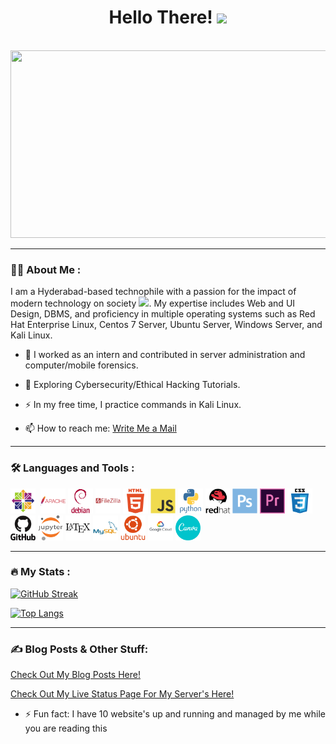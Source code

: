 <!--
**prharshith/prharshith** is a ✨ _special_ ✨ repository because its `README.md` (this file) appears on your GitHub profile.

Here are some ideas to get you started:

- 🔭 I’m currently working on ...
- 🌱 I’m currently learning ...
- 👯 I’m looking to collaborate on ...
- 🤔 I’m looking for help with ...
- 💬 Ask me about ...
- 📫 How to reach me: ...
- 😄 Pronouns: ...
- ⚡ Fun fact: ...
-->
<h1 align="center">
  Hello There!
  <img src="https://media.giphy.com/media/hvRJCLFzcasrR4ia7z/giphy.gif" width="30px"/>
</h1>

<!--<div id="header" align="center">
  <img src="https://media.giphy.com/media/qgQUggAC3Pfv687qPC/giphy.gif" width="200"/>
</div>

<div id="badges" align="center">
  <a href="https://www.linkedin.com/in/prharshith">
    <img src="https://img.shields.io/badge/LinkedIn-blue?style=for-the-badge&logo=linkedin&logoColor=white" alt="LinkedIn Badge"/>
  </a>
</div>-->

<img src="https://komarev.com/ghpvc/?username=prharshith&style=flat-square&color=blue" alt="" align="center"/>

<div align="center">
  <img src="https://media.giphy.com/media/qgQUggAC3Pfv687qPC/giphy.gif" width="600" height="300"/>
</div>

---

### :man_technologist: About Me :
I am a Hyderabad-based technophile with a passion for the impact of modern technology on society  <img src="https://media.giphy.com/media/WUlplcMpOCEmTGBtBW/giphy.gif" width="30">. My expertise includes Web and UI Design, DBMS, and proficiency in multiple operating systems such as Red Hat Enterprise Linux, Centos 7 Server, Ubuntu Server, Windows Server, and Kali Linux.
- :telescope: I worked as an intern and contributed in server administration and computer/mobile forensics.

- :seedling: Exploring Cybersecurity/Ethical Hacking Tutorials.

- :zap: In my free time, I practice commands in Kali Linux.

- :mailbox: How to reach me: <a href="mailto:hello@prharshith.tk">Write Me a Mail</a>

---

### :hammer_and_wrench: Languages and Tools :

<div>
<img src="https://github.com/devicons/devicon/blob/master/icons/centos/centos-original.svg" title="CentOS" alt="CentOS SVG" width="40" height="40"/>&nbsp;

  <img src="https://github.com/devicons/devicon/blob/master/icons/apache/apache-original-wordmark.svg" title="Aache" alt="Apache SVG" width="40" height="40"/>
  
  <img src="https://github.com/devicons/devicon/blob/master/icons/debian/debian-plain-wordmark.svg" title="Debian" alt="Debian SVG" width="40" height="40"/>
  
  <img src="https://github.com/devicons/devicon/blob/master/icons/filezilla/filezilla-plain-wordmark.svg" title="Filezilla" alt="Filezilla SVG" width="40" height="40"/>
  
  <img src="https://github.com/devicons/devicon/blob/master/icons/html5/html5-plain-wordmark.svg" title="HTML5" alt="HTML5 SVG" width="40" height="40"/>
  
  <img src="https://github.com/devicons/devicon/blob/master/icons/javascript/javascript-original.svg" title="JavaScript" alt="JavaScript SVG" width="40" height="40"/>
  
  <img src="https://github.com/devicons/devicon/blob/master/icons/python/python-original-wordmark.svg" title="Python" alt="Python SVG" width="40" height="40"/>
  
  <img src="https://github.com/devicons/devicon/blob/master/icons/redhat/redhat-original-wordmark.svg" title="Redhat" alt="Redhat SVG" width="40" height="40"/>
  
  <img src="https://github.com/devicons/devicon/blob/master/icons/photoshop/photoshop-plain.svg" title="Photoshop" alt="Photoshop SVG" width="40" height="40"/>
  
  <img src="https://github.com/devicons/devicon/blob/master/icons/premierepro/premierepro-original.svg" title="Premiere Pro" alt="Premiere Pro SVG" width="40" height="40"/>
  
  
  <img src="https://github.com/devicons/devicon/blob/master/icons/css3/css3-original-wordmark.svg" title="CSS3" alt="CSS3 SVG" width="40" height="40"/>
  
  
  <img src="https://github.com/devicons/devicon/blob/master/icons/github/github-original-wordmark.svg" title="Github" alt="Github SVG" width="40" height="40"/>
  
  
  <img src="https://github.com/devicons/devicon/blob/master/icons/jupyter/jupyter-original-wordmark.svg" title="Jupyter" alt="Jupyter SVG" width="40" height="40"/>
  
  
  <img src="https://github.com/devicons/devicon/blob/master/icons/latex/latex-original.svg" title="Latex" alt="Latex SVG" width="40" height="40"/>
  
  
  <img src="https://github.com/devicons/devicon/blob/master/icons/mysql/mysql-original-wordmark.svg" title="MySQL" alt="MySQL SVG" width="40" height="40"/>
  
  
  <img src="https://github.com/devicons/devicon/blob/master/icons/ubuntu/ubuntu-plain-wordmark.svg" title="Ubuntu" alt="Ubuntu SVG" width="40" height="40"/>
  
  <img src="https://github.com/devicons/devicon/blob/master/icons/googlecloud/googlecloud-original-wordmark.svg" title="Google Cloud" alt="Google Cloud SVG" width="40" height="40"/>
  
  <img src="https://github.com/devicons/devicon/blob/master/icons/canva/canva-original.svg" title="Canva" alt="Canva SVG" width="40" height="40"/>
  
</div>

---

### :fire: My Stats :
[![GitHub Streak](http://github-readme-streak-stats.herokuapp.com?user=prharshith&theme=dark)](https://git.io/streak-stats)

[![Top Langs](https://github-readme-stats.vercel.app/api/top-langs/?username=prharshith&layout=compact&theme=vision-friendly-dark)](https://github.com/anuraghazra/github-readme-stats)

---

### :writing_hand: Blog Posts & Other Stuff:
<a href="https://blog.prharshith.tk"> Check Out My Blog Posts Here! </a>

<a href="https://status.prharshith.tk">Check Out My Live Status Page For My Server's Here!</a>

- ⚡ Fun fact: I have 10 website's up and running and managed by me while you are reading this
